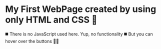 # My First WebPage created by using only HTML and CSS 🏁

◼️ There is no JavaScript used here. Yup, no functionality
◼️ But you can hover over the buttons 🤪🤪
